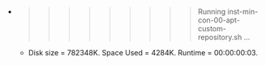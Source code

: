 * >>>>>>>>> Running inst-min-con-00-apt-custom-repository.sh ...
  * Disk size = 782348K. Space Used = 4284K. Runtime = 00:00:00:03.
